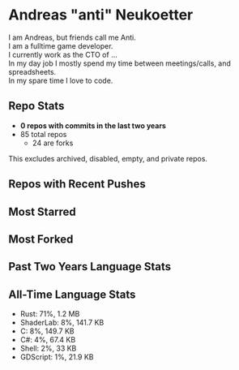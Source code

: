 
# Andreas "anti" Neukoetter

I am Andreas, but friends call me Anti.  
I am a fulltime game developer.  
I currently work as the CTO of ...  
In my day job I mostly spend my time between meetings/calls, and spreadsheets.  
In my spare time I love to code.  

## Repo Stats
- **0 repos with commits in the last two years**
- 85 total repos
  - 24 are forks

This excludes archived, disabled, empty, and private repos.

## Repos with Recent Pushes


## Most Starred


## Most Forked


## Past Two Years Language Stats


## All-Time Language Stats
- Rust: 71%, 1.2 MB
- ShaderLab: 8%, 141.7 KB
- C: 8%, 149.7 KB
- C#: 4%, 67.4 KB
- Shell: 2%, 33 KB
- GDScript: 1%, 21.9 KB

